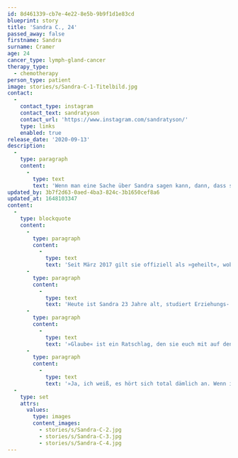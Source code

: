 ```yaml
---
id: 8d461339-cb7e-4e22-8e5b-9b9f1d1e83cd
blueprint: story
title: 'Sandra C., 24'
passed_away: false
firstname: Sandra
surname: Cramer
age: 24
cancer_type: lymph-gland-cancer
therapy_type:
  - chemotherapy
person_type: patient
image: stories/s/Sandra-C-1-Titelbild.jpg
contact:
  -
    contact_type: instagram
    contact_text: sandratyson
    contact_url: 'https://www.instagram.com/sandratyson/'
    type: links
    enabled: true
release_date: '2020-09-13'
description:
  -
    type: paragraph
    content:
      -
        type: text
        text: 'Wenn man eine Sache über Sandra sagen kann, dann, dass sie Power hat. Die Diagnose »Lymphdrüsenkrebs« erhielt Sandra im Sommer 2016, kurz nach ihrem Abitur. Während der Therapie startete sie einen YouTube-Kanal, auf dem sie ihre Geschichte mit der Welt teilt. Ehrlich, echt und emotional begleitet man sie durch ihre Erkrankung.'
updated_by: 3b7f2d63-0aed-4ba3-824c-3b1650cef8a6
updated_at: 1648103347
content:
  -
    type: blockquote
    content:
      -
        type: paragraph
        content:
          -
            type: text
            text: 'Seit März 2017 gilt sie offiziell als »geheilt«, wobei sie auch danach noch über die Folgen der Krebstherapie berichtet – wie die Themen Fruchtbarkeit, Reha, Fatigue und andere Spätfolgen. Denn geheilt sein bedeutet nicht, dass das Leben danach wie vorher weiter geht; es bedeutet Veränderung, aber auch dass man über sich hinaus gewachsen ist.'
      -
        type: paragraph
        content:
          -
            type: text
            text: 'Heute ist Sandra 23 Jahre alt, studiert Erziehungs- und Rehabilitationswissenschaften und genießt ihre Freiheit und ihr Leben in vollen Zügen. Neben dem Studium engagiert sie sich unter anderem für den Eisvogel e.V. sowie das Projekt Heldencamper, mit welchem sie schon einige Male durch Deutschland getourt ist. Sandra ist außerdem eine unserer ersten Unterstützerinnen gewesen, weswegen wir uns an dieser Stelle auch noch einmal bei ihr bedanken wollen: Danke, dass du an uns »glaubst«, Sandra!'
      -
        type: paragraph
        content:
          -
            type: text
            text: '»Glaube« ist ein Ratschlag, den sie euch mit auf den Weg geben möchte:'
      -
        type: paragraph
        content:
          -
            type: text
            text: '»Ja, ich weiß, es hört sich total dämlich an. Wenn ich das Wort ›Glaube‹ lese, denke ich direkt an etwas Religiöses, jedoch ist hiermit nicht nur das gemeint. Ihr müsst daran glauben, dass ihr wieder gesund werdet. Ihr müsst dafür kämpfen. Wenn ihr euch für die Schulmedizin entscheidet, dann glaubt auch bitte daran! Achtet darauf, was ihr bekommt und vermeidet jedes nicht nötige Medikament. Seid achtsam und überbrückt die Zeit, indem ihr auf euch achtet und vieles doppelt kontrolliert und überdenkt. Ich glaube an euch!«'
  -
    type: set
    attrs:
      values:
        type: images
        content_images:
          - stories/s/Sandra-C-2.jpg
          - stories/s/Sandra-C-3.jpg
          - stories/s/Sandra-C-4.jpg
---
```

